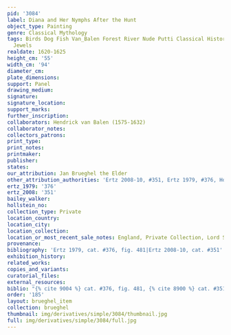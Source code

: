 ```yaml
---
pid: '3084'
label: Diana and Her Nymphs After the Hunt
object_type: Painting
genre: Classical Mythology
tags: Birds Dog Fish Van_Balen Forest River Nude Putti Classical History Mythological
  Jewels
realdate: 1620-1625
height_cm: '55'
width_cm: '94'
diameter_cm: 
plate_dimensions: 
support: Panel
drawing_medium: 
signature: 
signature_location: 
support_marks: 
further_inscription: 
collaborators: Hendrick van Balen (1575-1632)
collaborator_notes: 
collectors_patrons: 
print_type: 
print_notes: 
printmaker: 
publisher: 
states: 
our_attribution: Jan Brueghel the Elder
other_attribution_authorities: 'Ertz 2008-10, #351, Ertz 1979, #376, Honig database'
ertz_1979: '376'
ertz_2008: '351'
bailey_walker: 
hollstein_no: 
collection_type: Private
location_country: 
location_city: 
location_collection: 
location_or_most_recent_sale_notes: England, Private Collection, Lord Spencer
provenance: 
bibliography: 'Ertz 1979, cat. #376, fig. 481|Ertz 2008-10, cat. #351'
exhibition_history: 
related_works: 
copies_and_variants: 
curatorial_files: 
external_resources: 
biblio: "{% cite 9004 %} cat. #376, fig. 481, {% cite 8900 %} cat. #351"
order: '185'
layout: brueghel_item
collection: brueghel
thumbnail: img/derivatives/simple/3084/thumbnail.jpg
full: img/derivatives/simple/3084/full.jpg
---
```

